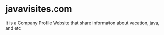 # javavisites.com
It is a Company Profile Website that share information about vacation, java, and etc
